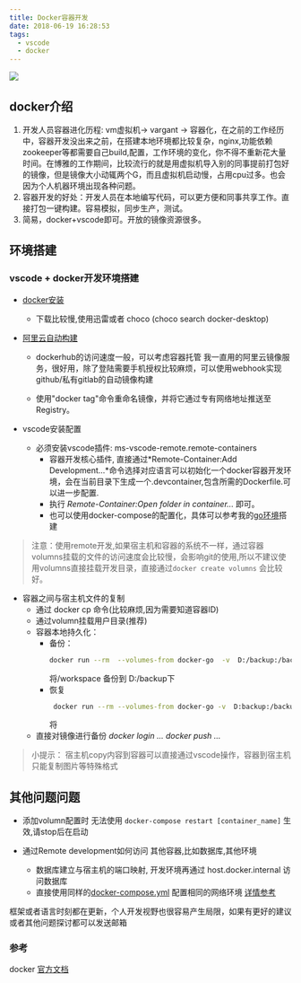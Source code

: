 ```yaml
---
title: Docker容器开发
date: 2018-06-19 16:28:53
tags:
  - vscode
  - docker
---
```


![](https://img.shields.io/badge/docker-yellow)


##  docker介绍
1.  开发人员容器进化历程: vm虚拟机-> vargant -> 容器化，在之前的工作经历中，容器开发没出来之前，在搭建本地环境都比较复杂，nginx,功能依赖zookeeper等都需要自己build,配置，工作环境的变化，你不得不重新花大量时间。在博雅的工作期间，比较流行的就是用虚拟机导入别的同事提前打包好的镜像，但是镜像大小动辄两个G，而且虚拟机启动慢，占用cpu过多。也会因为个人机器环境出现各种问题。
2.  容器开发的好处：开发人员在本地编写代码，可以更方便和同事共享工作。直接打包一键构建。容易模拟，同步生产，测试。
3.  简易，docker+vscode即可。开放的镜像资源很多。

## 环境搭建
### vscode + docker开发环境搭建
- [docker安装](https://docs.docker.com/docker-for-windows/install/)
  - 下载比较慢,使用迅雷或者 choco (choco search docker-desktop)

- [阿里云自动构建](https://yq.aliyun.com/articles/58512)
    - dockerhub的访问速度一般，可以考虑容器托管
  我一直用的阿里云镜像服务，很好用，除了登陆需要手机授权比较麻烦，可以使用webhook实现 github/私有gitlab的自动镜像构建

  - 使用"docker tag"命令重命名镜像，并将它通过专有网络地址推送至Registry。

- vscode安装配置
  
  -  必须安装vscode插件: ms-vscode-remote.remote-containers
     -  容器开发核心插件, 直接通过*Remote-Container:Add Development...*命令选择对应语言可以初始化一个docker容器开发环境，会在当前目录下生成一个.devcontainer,包含所需的Dockerfile.可以进一步配置.
     - 执行 *Remote-Container:Open folder in container...* 即可。
     - 也可以使用docker-compose的配置化，具体可以参考我的[go环境](https://github.com/canbefree/docker-go)搭建
  
> 注意：使用remote开发,如果宿主机和容器的系统不一样，通过容器volumns挂载的文件的访问速度会比较慢，会影响git的使用,所以不建议使用volumns直接挂载开发目录，直接通过`docker create volumns` 会比较好。

  - 容器之间与宿主机文件的复制
    - 通过 docker cp 命令(比较麻烦,因为需要知道容器ID)
    - 通过volumn挂载用户目录(推荐)
    - 容器本地持久化：
      - 备份：
          ```bash
          docker run --rm  --volumes-from docker-go  -v  D:/backup:/backup ubuntu tar cvf backup/back.tar -C /workspace .
          ```
          将/workspace 备份到 D:/backup下 
      - 恢复
          ```bash
           docker run --rm --volumes-from docker-go -v  D:backup:/backup ubuntu tar xvf backup/back.tar -C /workspace
          ```
          将
    - 直接对镜像进行备份 *docker login ... docker push ...*
> 小提示： 宿主机copy内容到容器可以直接通过vscode操作，容器到宿主机只能复制图片等特殊格式


## 其他问题问题

- 添加volumn配置时 无法使用 `docker-compose restart [container_name]` 生效,请stop后在启动
  

- 通过Remote development如何访问 其他容器,比如数据库,其他环境
    -  数据库建立与宿主机的端口映射, 开发环境再通过 host.docker.internal 访问数据库
    -  直接使用同样的[docker-compose.yml](https://github.com/microsoft/vscode-dev-containers/tree/master/containers/docker-in-docker-compose/.devcontainer) 配置相同的网络环境 [详情参考](https://code.visualstudio.com/docs/remote/containers-advanced)

框架或者语言时刻都在更新，个人开发视野也很容易产生局限，如果有更好的建议或者其他问题探讨都可以发送邮箱


### 参考

docker [官方文档][1]

[1]:https://docs.docker.com/
